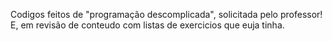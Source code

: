 Codigos feitos de "programação descomplicada", solicitada pelo professor!
E, em revisão de conteudo com listas de exercicios que euja tinha. 
